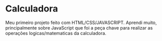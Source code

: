 # Calculadora
Meu primeiro projeto feito com HTML/CSS/JAVASCRIPT. Aprendi muito, principalmente sobre JavaScript que foi a peça chave para realizar as operações logicas/matematicas da calculadora.
